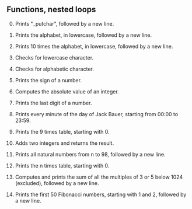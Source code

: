 ## Functions, nested loops
0. Prints "_putchar", followed by a new line.

1. Prints the alphabet, in lowercase, followed by a new line.

2. Prints 10 times the alphabet, in lowercase, followed by a new line.

3. Checks for lowercase character.

4. Checks for alphabetic character.

5. Prints the sign of a number.

6. Computes the absolute value of an integer.

7. Prints the last digit of a number.

8. Prints every minute of the day of Jack Bauer, starting from 00:00 to 23:59.

9. Prints the 9 times table, starting with 0.

10. Adds two integers and returns the result.

11. Prints all natural numbers from n to 98, followed by a new line.

100. Prints the n times table, starting with 0.

101. Computes and prints the sum of all the multiples of 3 or 5 below 1024 (excluded), followed by a new line.

102. Prints the first 50 Fibonacci numbers, starting with 1 and 2, followed by a new line.
